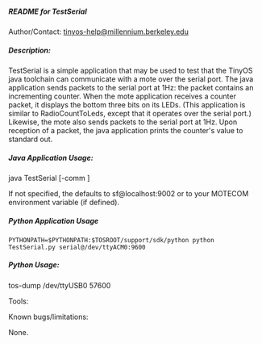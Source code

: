 ##### README for TestSerial
Author/Contact: tinyos-help@millennium.berkeley.edu

##### Description:

TestSerial is a simple application that may be used to test that the
TinyOS java toolchain can communicate with a mote over the serial
port. The java application sends packets to the serial port at 1Hz:
the packet contains an incrementing counter. When the mote application
receives a counter packet, it displays the bottom three bits on its
LEDs. (This application is similar to RadioCountToLeds, except that it
operates over the serial port.) Likewise, the mote also sends packets
to the serial port at 1Hz. Upon reception of a packet, the java
application prints the counter's value to standard out.

##### Java Application Usage:
  java TestSerial [-comm <packetsource>]

  If not specified, the <packetsource> defaults to sf@localhost:9002 or
  to your MOTECOM environment variable (if defined).

##### Python Application Usage

````
PYTHONPATH=$PYTHONPATH:$TOSROOT/support/sdk/python python TestSerial.py serial@/dev/ttyACM0:9600
````

##### Python Usage:
  tos-dump /dev/ttyUSB0 57600

Tools:

Known bugs/limitations:

None.

